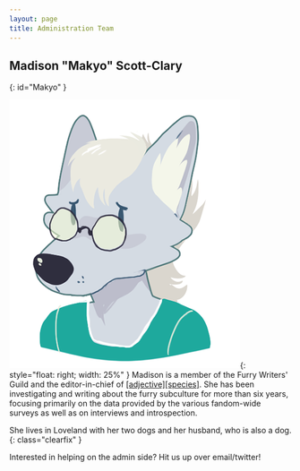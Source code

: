 ```yaml
---
layout: page
title: Administration Team
---
```


## Madison "Makyo" Scott-Clary
{: id="Makyo" }

![Makyo](/images/editors/makyo.png){: style="float: right; width: 25%" }
Madison is a member of the Furry Writers' Guild and the editor-in-chief of [\[adjective\]\[species\]](http://adjectivespecies.com).  She has been investigating and writing about the furry subculture for more than six years, focusing primarily on the data provided by the various fandom-wide surveys as well as on interviews and introspection.

She lives in Loveland with her two dogs and her husband, who is also a dog.
{: class="clearfix" }

<div class="announcement">
    Interested in helping on the admin side?  Hit us up over email/twitter!
</div>
